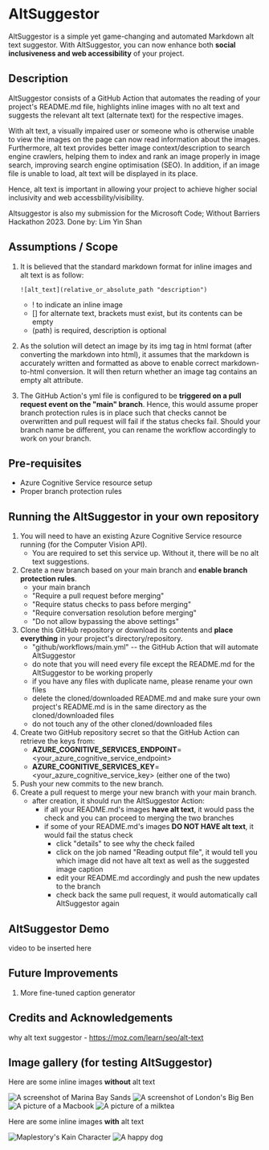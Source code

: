 # AltSuggestor
AltSuggestor is a simple yet game-changing and automated Markdown alt text suggestor. With AltSuggestor, you can now enhance both **social inclusiveness and web accessibility** of your project.

## Description
AltSuggestor consists of a GitHub Action that automates the reading of your project's README.md file, highlights inline images with no alt text and suggests the relevant alt text (alternate text) for the respective images. 

With alt text, a visually impaired user or someone who is otherwise unable to view the images on the page can now read information about the images. Furthermore, alt text provides better image context/description to search engine crawlers, helping them to index and rank an image properly in image search, improving search engine optimisation (SEO). In addition, if an image file is unable to load, alt text will be displayed in its place. 

Hence, alt text is important in allowing your project to achieve higher social inclusivity and web accessbility/visibility.

Altsuggestor is also my submission for the Microsoft Code; Without Barriers Hackathon 2023.
Done by: Lim Yin Shan

## Assumptions / Scope
1. It is believed that the standard markdown format for inline images and alt text is as follow:

    `
    ![alt_text](relative_or_absolute_path "description")
    `

    - ! to indicate an inline image
    - [] for alternate text, brackets must exist, but its contents can be empty
    - (path) is required, description is optional

2. As the solution will detect an image by its img tag in html format (after converting the markdown into html), it assumes that the markdown is accurately written and formatted as above to enable correct markdown-to-html conversion. It will then return whether an image tag contains an empty alt attribute.

3. The GitHub Action's yml file is configured to be **triggered on a pull request event on the "main" branch**. Hence, this would assume proper branch protection rules is in place such that checks cannot be overwritten and pull request will fail if the status checks fail. Should your branch name be different, you can rename the workflow accordingly to work on your branch.

## Pre-requisites
- Azure Cognitive Service resource setup
- Proper branch protection rules

## Running the AltSuggestor in your own repository
1. You will need to have an existing Azure Cognitive Service resource running (for the Computer Vision API).
    - You are required to set this service up. Without it, there will be no alt text suggestions.
2. Create a new branch based on your main branch and **enable branch protection rules**.
    - your main branch
    - "Require a pull request before merging"
    - "Require status checks to pass before merging"
    - "Require conversation resolution before merging"
    - "Do not allow bypassing the above settings"
2. Clone this GitHub repository or download its contents and **place everything** in your project's directory/repository.
    - "github/workflows/main.yml" -- the GitHub Action that will automate AltSuggestor
    - do note that you will need every file except the README.md for the AltSuggestor to be working properly
    - if you have any files with duplicate name, please rename your own files 
    - delete the cloned/downloaded README.md and make sure your own project's README.md is in the same directory as the cloned/downloaded files
    - do not touch any of the other cloned/downloaded files
3. Create two GitHub repository secret so that the GitHub Action can retrieve the keys from:
    - **AZURE_COGNITIVE_SERVICES_ENDPOINT**=<your_azure_cognitive_service_endpoint>
    - **AZURE_COGNITIVE_SERVICES_KEY**=<your_azure_cognitive_service_key> (either one of the two)
4. Push your new commits to the new branch.
5. Create a pull request to merge your new branch with your main branch.
    - after creation, it should run the AltSuggestor Action:
        - if all your README.md's images **have alt text**, it would pass the check and you can proceed to merging the two branches
        - if some of your README.md's images **DO NOT HAVE alt text**, it would fail the status check
            - click "details" to see why the check failed
            - click on the job named "Reading output file", it would tell you which image did not have alt text as well as the suggested image caption
            - edit your README.md accordingly and push the new updates to the branch
            - check back the same pull request, it would automatically call AltSuggestor again

## AltSuggestor Demo
video to be inserted here

## Future Improvements
1. More fine-tuned caption generator

## Credits and Acknowledgements
why alt text suggestor - https://moz.com/learn/seo/alt-text

## Image gallery (for testing AltSuggestor)

Here are some inline images **without** alt text

![](/images/mbs.jpeg "A screenshot of Marina Bay Sands")
![](/images/bigben.jpg "A screenshot of London's Big Ben")
![](/images/macbook.jpg "A picture of a Macbook")
![](/images/milktea.jpg "A picture of a milktea")

Here are some inline images **with** alt text

![Maplestory's Kain Character](/images/kain.png "A screenshot of Kain")
![A happy dog](/images/dog.jpeg "A screenshot of a dog")